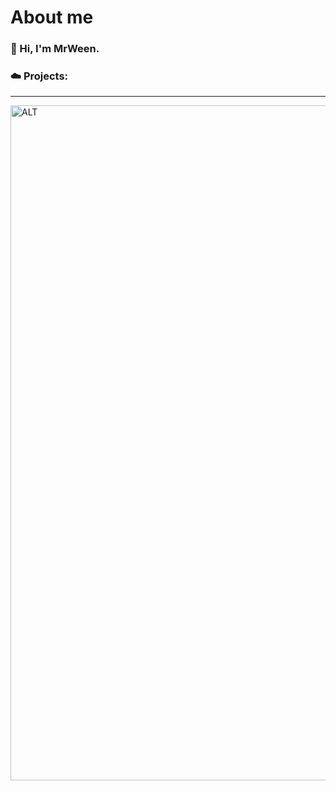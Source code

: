 # About me

### 👋 Hi, I'm MrWeen.

### ☁️ Projects:
---

<img align="left" alt="ALT" width="1080px" src="" />

